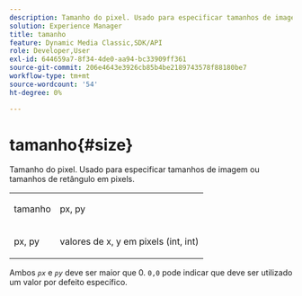 ```yaml
---
description: Tamanho do pixel. Usado para especificar tamanhos de imagem ou tamanhos de retângulo em pixels.
solution: Experience Manager
title: tamanho
feature: Dynamic Media Classic,SDK/API
role: Developer,User
exl-id: 644659a7-8f34-4de0-aa94-bc33909ff361
source-git-commit: 206e4643e3926cb85b4be2189743578f88180be7
workflow-type: tm+mt
source-wordcount: '54'
ht-degree: 0%

---
```


# tamanho{#size}

Tamanho do pixel. Usado para especificar tamanhos de imagem ou tamanhos de retângulo em pixels.

<table id="simpletable_06761BED6FF14C2A83745A78B10D3419"> 
 <tr class="strow"> 
  <td class="stentry"> <p><span class="codeph"> <span class="varname"> tamanho</span> </span> </p> </td> 
  <td class="stentry"> <p><span class="codeph"> <span class="varname"> px, py</span> </span> </p></td> 
 </tr> 
 <tr class="strow"> 
  <td class="stentry"> <p><span class="codeph"> <span class="varname"> px, py</span> </span> </p></td> 
  <td class="stentry"> <p>valores de x, y em pixels (int, int) </p></td> 
 </tr> 
</table>

Ambos *`px`* e *`py`* deve ser maior que 0. `0,0` pode indicar que deve ser utilizado um valor por defeito específico.
